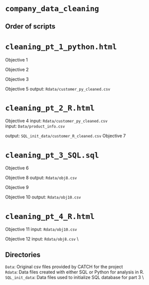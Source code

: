 # `company_data_cleaning`

## Order of scripts

# `cleaning_pt_1_python.html`

Objective 1

Objective 2

Objective 3

Objective 5
output: `Rdata/customer_py_cleaned.csv`

# `cleaning_pt_2_R.html`

Objective 4
input: `Rdata/customer_py_cleaned.csv`\
input: `Data/product_info.csv`

output: `SQL_init_data/customer_R_cleaned.csv`
Objective 7

# `cleaning_pt_3_SQL.sql`
Objective 6

Objective 8
output: `Rdata/obj8.csv`

Objective 9

Objective 10
output: `Rdata/obj10.csv`

# `cleaning_pt_4_R.html`

Objective 11
input: `Rdata/obj10.csv`

Objective 12
input: `Rdata/obj8.csv` \

## Directories

`Data`: Original csv files provided by CATCH for the project \
`Rdata`: Data files created with either SQL or Python for analysis in R. \
`SQL_init_data`: Data files used to initialize SQL database for part 3 \
